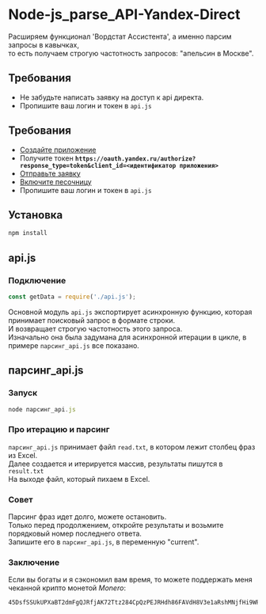 # Node-js_parse_API-Yandex-Direct

Расширяем функционал 'Вордстат Ассистента',  а именно парсим запросы в кавычках,<br>
то есть получаем строгую частотность запросов: "апельсин в Москве".

## Требования
- Не забудьте написать заявку на доступ к api директа.
- Пропишите ваш логин и токен в `api.js`

## Требования
- [Создайте приложение](https://oauth.yandex.ru/client/new)
- Получите токен <b>`https://oauth.yandex.ru/authorize?response_type=token&client_id=<идентификатор приложения>`</b>
- [Отправьте заявку](https://direct.yandex.ru/registered/main.pl?cmd=apiCertificationRequestList)
- [Включите песочницу](https://direct.yandex.ru/registered/main.pl?cmd=apiApplicationList)
- Пропишите ваш логин и токен в `api.js`

## Установка
```js
npm install
```
## api.js
### Подключение
```js
const getData = require('./api.js');
```

Основной модуль `api.js` экспортирует асинхронную функцию, которая принимает поисковый запрос в формате строки.<br>
И возвращает строгую частотность этого запроса.<br>
Изначально она была задумана для асинхронной итерации в цикле, в примере `парсинг_api.js` все показано.

## парсинг_api.js
### Запуск
```js
node парсинг_api.js
```

### Про итерацию и парсинг
`парсинг_api.js` принимает файл `read.txt`, в котором лежит столбец фраз из Excel.<br>
Далее создается и итерируется массив, результаты пишутся в `result.txt`<br>
На выходе файл, который пихаем в Excel.
### Совет
Парсинг фраз идет долго, можете остановить.<br>
Только перед продолжением, откройте результаты и возьмите порядковый номер последнего ответа.<br>
Запишите его в `парсинг_api.js`, в переменную "current".
### Заключение
Если вы богаты и я сэкономил вам время, то можете поддержать меня чеканной крипто монетой <i>Monero</i>:
```sh
45DsfSSUkUPXaBT2dmFgQJRfjAK72Ttz284CpQzPEJRHdh86FAVdH8V3e1aRshMNjfHi9WPaKRZ3mFo7ULg7QHhz5ZevPKo
```

